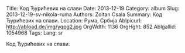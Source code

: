 Title: Код Ђурићевих на слави
Date: 2013-12-19
Category: album
Slug: 2013-12-19-sv-nikola-ruma
Authors: Zoltan Csala
Summary: Код Ђурићевих на слави.
Location: Рума, Србија
Ablpicurl: http://abload.de/img/yqpg2.jpg
OrgWdth: 1136
OrgHght: 852
Ablgallid: 1054968
Tags:
Lang: sr

Код Ђурићевих на слави.

